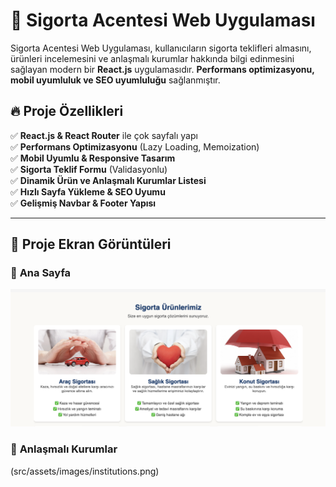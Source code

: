 # 🚀 Sigorta Acentesi Web Uygulaması

Sigorta Acentesi Web Uygulaması, kullanıcıların sigorta teklifleri almasını, ürünleri incelemesini ve anlaşmalı kurumlar hakkında bilgi edinmesini sağlayan modern bir **React.js** uygulamasıdır. **Performans optimizasyonu, mobil uyumluluk ve SEO uyumluluğu** sağlanmıştır.

## 🔥 Proje Özellikleri
✅ **React.js & React Router** ile çok sayfalı yapı  
✅ **Performans Optimizasyonu** (Lazy Loading, Memoization)  
✅ **Mobil Uyumlu & Responsive Tasarım**  
✅ **Sigorta Teklif Formu** (Validasyonlu)  
✅ **Dinamik Ürün ve Anlaşmalı Kurumlar Listesi**  
✅ **Hızlı Sayfa Yükleme & SEO Uyumu**  
✅ **Gelişmiş Navbar & Footer Yapısı**  

---

## 📸 **Proje Ekran Görüntüleri**

### 🎯 **Ana Sayfa**
![Ana Sayfa](src/assets/images/homepage.png)

### 🏥 **Anlaşmalı Kurumlar**
(src/assets/images/institutions.png)




